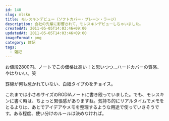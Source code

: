 ```yaml
---
id: 140
slug: mlskn
title: モレスキンデビュー（ソフトカバー・プレーン・ラージ）
description: 会社の先輩に影響されて、モレスキンデビューしちゃいました。
createdAt: 2011-05-05T14:03:46+09:00
updatedAt: 2011-05-05T14:03:46+09:00
imageFormat: png
category: 雑記
tags:
  - 雑記
---
```


お値段2800円。ノートでこの価格は高い！と思いつつ…ハードカバーの質感、やはりいい。笑

<app-photo-image article-id="140" img-file-name="molskn.jpg" caption="モレスキンノート（ハードカバー白紙タプ）"></app-photo-image>

罫線が何も惹かれていない、白紙タイプのをチョイス。

これまでは小さめサイズのRODIAノートに書き殴っていました。でも、モレスキンに書く時は、ちょっと緊張感がありますね。気持ち的にリアルタイムでメモをとるよりは、あとでアイデアやメモを整理するような用途で使っていきそうです。ある程度、使い分けのルールは決めなければ。

<app-kaereba-link item-title="モレスキン ノート クラシック ソフト 無地 ラージ" img-file-name="molskn_note_l_500x500.png" shop-name="モレスキン" amazon-item-id="B00NS9YMMW" rakuten-item-id="4063bfb91e548bdde294c47ed3269b1a" search-keyword="モレスキン ソフト 無地"></app-kaereba-link>
